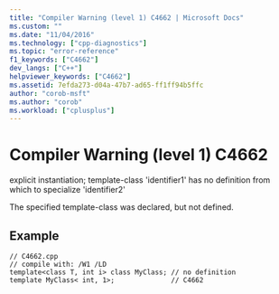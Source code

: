 ```yaml
---
title: "Compiler Warning (level 1) C4662 | Microsoft Docs"
ms.custom: ""
ms.date: "11/04/2016"
ms.technology: ["cpp-diagnostics"]
ms.topic: "error-reference"
f1_keywords: ["C4662"]
dev_langs: ["C++"]
helpviewer_keywords: ["C4662"]
ms.assetid: 7efda273-d04a-47b7-ad65-ff1ff94b5ffc
author: "corob-msft"
ms.author: "corob"
ms.workload: ["cplusplus"]
---
```

# Compiler Warning (level 1) C4662
explicit instantiation; template-class 'identifier1' has no definition from which to specialize 'identifier2'  
  
 The specified template-class was declared, but not defined.  
  
## Example  
  
```  
// C4662.cpp  
// compile with: /W1 /LD  
template<class T, int i> class MyClass; // no definition  
template MyClass< int, 1>;              // C4662  
```
